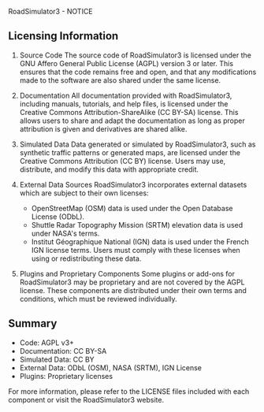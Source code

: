 RoadSimulator3 - NOTICE

Licensing Information
---------------------

1. Source Code
   The source code of RoadSimulator3 is licensed under the GNU Affero General Public License (AGPL) version 3 or later. This ensures that the code remains free and open, and that any modifications made to the software are also shared under the same license.

2. Documentation
   All documentation provided with RoadSimulator3, including manuals, tutorials, and help files, is licensed under the Creative Commons Attribution-ShareAlike (CC BY-SA) license. This allows users to share and adapt the documentation as long as proper attribution is given and derivatives are shared alike.

3. Simulated Data
   Data generated or simulated by RoadSimulator3, such as synthetic traffic patterns or generated maps, are licensed under the Creative Commons Attribution (CC BY) license. Users may use, distribute, and modify this data with appropriate credit.

4. External Data Sources
   RoadSimulator3 incorporates external datasets which are subject to their own licenses:
   - OpenStreetMap (OSM) data is used under the Open Database License (ODbL).
   - Shuttle Radar Topography Mission (SRTM) elevation data is used under NASA's terms.
   - Institut Géographique National (IGN) data is used under the French IGN license terms.
   Users must comply with these licenses when using or redistributing these data.

5. Plugins and Proprietary Components
   Some plugins or add-ons for RoadSimulator3 may be proprietary and are not covered by the AGPL license. These components are distributed under their own terms and conditions, which must be reviewed individually.

Summary
-------
- Code: AGPL v3+
- Documentation: CC BY-SA
- Simulated Data: CC BY
- External Data: ODbL (OSM), NASA (SRTM), IGN License
- Plugins: Proprietary licenses

For more information, please refer to the LICENSE files included with each component or visit the RoadSimulator3 website.
